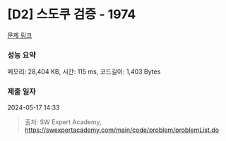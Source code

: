 # [D2] 스도쿠 검증 - 1974 

[문제 링크](https://swexpertacademy.com/main/code/problem/problemDetail.do?contestProbId=AV5Psz16AYEDFAUq) 

### 성능 요약

메모리: 28,404 KB, 시간: 115 ms, 코드길이: 1,403 Bytes

### 제출 일자

2024-05-17 14:33



> 출처: SW Expert Academy, https://swexpertacademy.com/main/code/problem/problemList.do